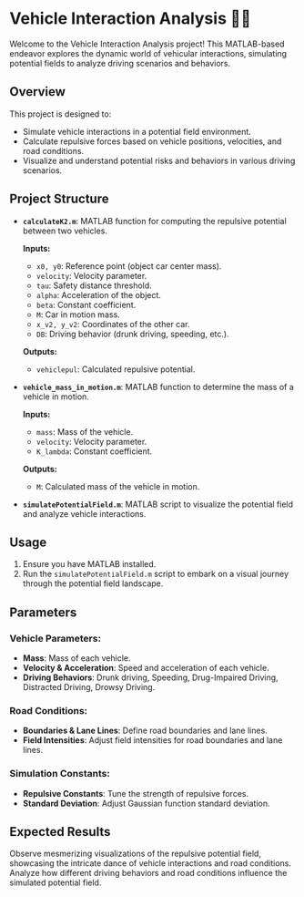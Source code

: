 # Vehicle Interaction Analysis 🚗💨

Welcome to the Vehicle Interaction Analysis project! This MATLAB-based endeavor explores the dynamic world of vehicular interactions, simulating potential fields to analyze driving scenarios and behaviors.

## Overview

This project is designed to:
- Simulate vehicle interactions in a potential field environment.
- Calculate repulsive forces based on vehicle positions, velocities, and road conditions.
- Visualize and understand potential risks and behaviors in various driving scenarios.

## Project Structure

- **`calculateK2.m`**: MATLAB function for computing the repulsive potential between two vehicles.

    **Inputs:**
    - `x0, y0`: Reference point (object car center mass).
    - `velocity`: Velocity parameter.
    - `tau`: Safety distance threshold.
    - `alpha`: Acceleration of the object.
    - `beta`: Constant coefficient.
    - `M`: Car in motion mass.
    - `x_v2, y_v2`: Coordinates of the other car.
    - `DB`: Driving behavior (drunk driving, speeding, etc.).

    **Outputs:**
    - `vehiclepul`: Calculated repulsive potential.

- **`vehicle_mass_in_motion.m`**: MATLAB function to determine the mass of a vehicle in motion.

    **Inputs:**
    - `mass`: Mass of the vehicle.
    - `velocity`: Velocity parameter.
    - `K_lambda`: Constant coefficient.

    **Outputs:**
    - `M`: Calculated mass of the vehicle in motion.

- **`simulatePotentialField.m`**: MATLAB script to visualize the potential field and analyze vehicle interactions.

## Usage

1. Ensure you have MATLAB installed.
2. Run the `simulatePotentialField.m` script to embark on a visual journey through the potential field landscape.

## Parameters

### Vehicle Parameters:
- **Mass**: Mass of each vehicle.
- **Velocity & Acceleration**: Speed and acceleration of each vehicle.
- **Driving Behaviors**: Drunk driving, Speeding, Drug-Impaired Driving, Distracted Driving, Drowsy Driving.

### Road Conditions:
- **Boundaries & Lane Lines**: Define road boundaries and lane lines.
- **Field Intensities**: Adjust field intensities for road boundaries and lane lines.

### Simulation Constants:
- **Repulsive Constants**: Tune the strength of repulsive forces.
- **Standard Deviation**: Adjust Gaussian function standard deviation.

## Expected Results

Observe mesmerizing visualizations of the repulsive potential field, showcasing the intricate dance of vehicle interactions and road conditions. Analyze how different driving behaviors and road conditions influence the simulated potential field.
